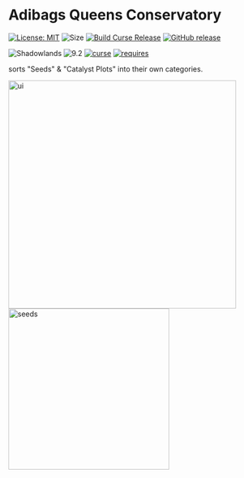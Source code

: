 # Adibags Queens Conservatory
[![License: MIT](https://img.shields.io/badge/License-MIT-yellow.svg)](https://opensource.org/licenses/MIT)
![Size](https://img.shields.io/github/repo-size/N6REJ/AdiBags_Queens_Conservatory) 
[![Build Curse Release](https://github.com/N6REJ/AdiBags_Queens_Conservatory/actions/workflows/release.yml/badge.svg)](https://github.com/N6REJ/AdiBags_Queens_Conservatory/actions/workflows/release.yml) 
[![GitHub release](https://img.shields.io/github/release/N6REJ/AdiBags_Queens_Conservatory.svg)](https://GitHub.com/N6REJ/AdiBags_Queens_Conservatory/releases/)

![Shadowlands](https://img.shields.io/badge/Supports-Shadowlands&nbsp;&amp;&nbsp;Dragonflight-0B68D7)
![9.2](https://img.shields.io/badge/Ready_for-9.2-darkgreen)
[![curse](https://img.shields.io/badge/Curseforge_Project_ID:-446518-purple)](https://www.curseforge.com/wow/addons/adibags_Queens_Conservatory)
[![requires](https://img.shields.io/badge/Requires-AdiBags-brown)](https://www.curseforge.com/wow/addons/adibags)

sorts "Seeds" & "Catalyst Plots" into their own categories.


<img width="449" alt="ui" src="https://user-images.githubusercontent.com/1850089/162422177-410e5d9b-b672-4acc-91a2-105ea61f0faa.png">
<img width="317" alt="seeds" src="https://user-images.githubusercontent.com/1850089/162422178-e495ad6a-9da7-488f-bf03-e6bf3a7021ca.png">

